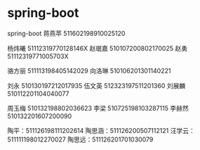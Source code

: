 # spring-boot
spring-boot
蒋燕苹 511602198910025120

杨炜曦 51112319770128146X 
赵珉嘉 510107200802170025
赵勇 51112319771005703X

骆方丽 511113198405142029
向洛琳 510106201301140221

刘永 510130197212017935
伍文英 512323197511201360
刘展麟 510112201104040077  

周玉梅 510132198802036623
李梁 510725198103287115
李赫然 510132201607200090

陶平：511126198111202614
陶思涵：511126200507112121
汪学云：511111198012270027
陶思远：511126201701030079
